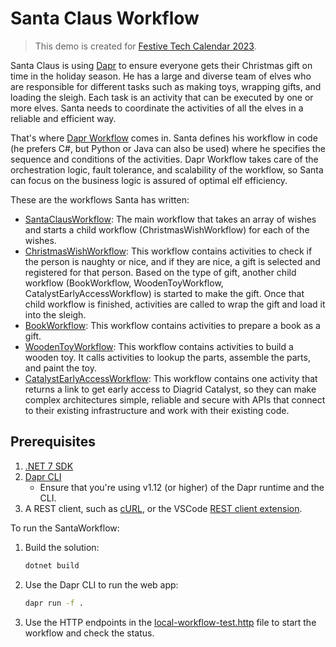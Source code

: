# Santa Claus Workflow

> This demo is created for [Festive Tech Calendar 2023](https://festivetechcalendar.com/).

Santa Claus is using [Dapr](https://dapr.io/) to ensure everyone gets their Christmas gift on time in the holiday season. He has a large and diverse team of elves who are responsible for different tasks such as making toys, wrapping gifts, and loading the sleigh. Each task is an activity that can be executed by one or more elves. Santa needs to coordinate the activities of all the elves in a reliable and efficient way.

That's where [Dapr Workflow](https://docs.dapr.io/developing-applications/building-blocks/workflow/workflow-overview/) comes in. Santa defines his workflow in code (he prefers C#, but Python or Java can also be used) where he specifies the sequence and conditions of the activities. Dapr Workflow takes care of the orchestration logic, fault tolerance, and scalability of the workflow, so Santa can focus on the business logic is assured of optimal elf efficiency.

These are the workflows Santa has written:

- [SantaClausWorkflow](./SantaClausWorkflow/Workflows/SantaClausWorkflow.cs): The main workflow that takes an array of wishes and starts a child workflow (ChristmasWishWorkflow) for each of the wishes.
- [ChristmasWishWorkflow](./SantaClausWorkflow/Workflows/ChristmasWishWorkflow.cs): This workflow contains activities to check if the person is naughty or nice, and if they are nice, a gift is selected and registered for that person. Based on the type of gift, another child workflow (BookWorkflow, WoodenToyWorkflow, CatalystEarlyAccessWorkflow) is started to make the gift. Once that child workflow is finished, activities are called to wrap the gift and load it into the sleigh.
- [BookWorkflow](./SantaClausWorkflow/Workflows/BookWorkflow.cs): This workflow contains activities to prepare a book as a gift.
- [WoodenToyWorkflow](./SantaClausWorkflow/Workflows/WoodenToyWorkflow.cs): This workflow contains activities to build a wooden toy. It calls activities to lookup the parts, assemble the parts, and paint the toy.
- [CatalystEarlyAccessWorkflow](./SantaClausWorkflow/Workflows/CatalystEarlyAccessWorkflow.cs): This workflow contains one activity that returns a link to get early access to Diagrid Catalyst, so they can make complex architectures simple, reliable and secure with APIs that connect to their existing infrastructure and work with their existing code.

## Prerequisites

1. [.NET 7 SDK](https://dotnet.microsoft.com/download/dotnet/7.0)
2. [Dapr CLI](https://docs.dapr.io/getting-started/install-dapr-cli/)
   - Ensure that you're using v1.12 (or higher) of the Dapr runtime and the CLI.
3. A REST client, such as [cURL](https://curl.se/), or the VSCode [REST client extension](https://marketplace.visualstudio.com/items?itemName=humao.rest-client).

To run the SantaWorkflow:

1. Build the solution:

    ```bash
    dotnet build
    ```

2. Use the Dapr CLI to run the web app:

    ```bash
    dapr run -f .
    ```

3. Use the HTTP endpoints in the [local-workflow-test.http](./local-workflow-tests.http) file to start the workflow and check the status.
